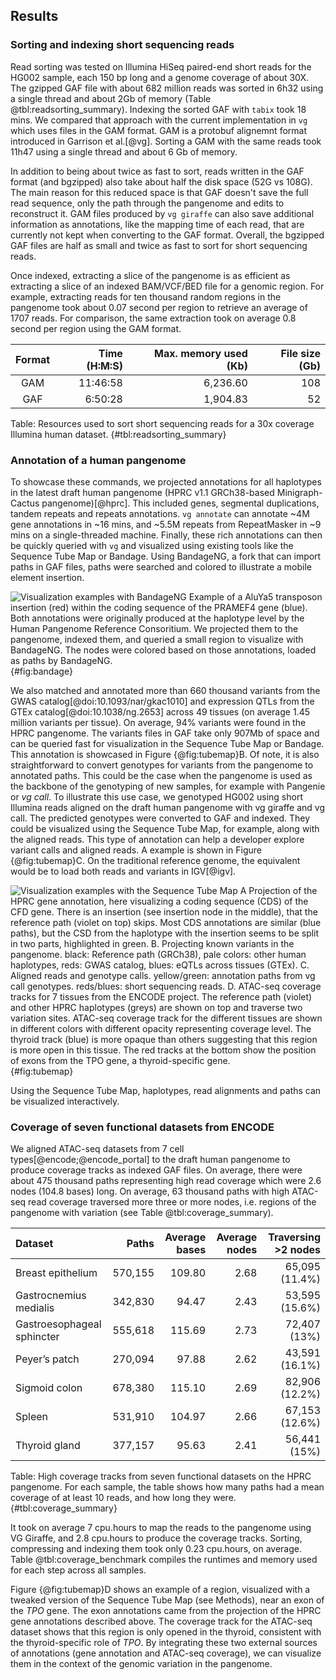 ## Results

### Sorting and indexing short sequencing reads

Read sorting was tested on Illumina HiSeq paired-end short reads for the HG002 sample, each 150 bp long and a genome coverage of about 30X.
The gzipped GAF file with about 682 million reads was sorted in 6h32 using a single thread and about 2Gb of memory (Table @tbl:readsorting_summary).
Indexing the sorted GAF with `tabix` took 18 mins.
We compared that approach with the current implementation in `vg` which uses files in the GAM format.
GAM is a protobuf alignemnt format introduced in Garrison et al.[@vg].
Sorting a GAM with the same reads took 11h47 using a single thread and about 6 Gb of memory. 

In addition to being about twice as fast to sort, reads written in the GAF format (and bgzipped) also take about half the disk space (52G vs 108G).
The main reason for this reduced space is that GAF doesn't save the full read sequence, only the path through the pangenome and edits to reconstruct it.
GAM files produced by `vg giraffe` can also save additional information as annotations, like the mapping time of each read, that are currently not kept when converting to the GAF format.
Overall, the bgzipped GAF files are half as small and twice as fast to sort for short sequencing reads.

Once indexed, extracting a slice of the pangenome is as efficient as extracting a slice of an indexed BAM/VCF/BED file for a genomic region.
For example, extracting reads for ten thousand random regions in the pangenome took about 0.07 second per region to retrieve an average of 1707 reads.
For comparison, the same extraction took on average 0.8 second per region using the GAM format. 

| Format | Time (H:M:S) | Max. memory used (Kb) | File size (Gb) |
|:------:|-------------:|----------------------:|---------------:|
| GAM    |     11:46:58 |              6,236.60 |            108 |
| GAF    |      6:50:28 |              1,904.83 |             52 |

Table: Resources used to sort short sequencing reads for a 30x coverage Illumina human dataset.
{#tbl:readsorting_summary}

### Annotation of a human pangenome

To showcase these commands, we projected annotations for all haplotypes in the latest draft human pangenome (HPRC v1.1 GRCh38-based Minigraph-Cactus pangenome)[@hprc]. 
This included genes, segmental duplications, tandem repeats and repeats annotations. 
`vg annotate` can annotate ~4M gene annotations in ~16 mins, and ~5.5M repeats from RepeatMasker in ~9 mins on a single-threaded machine. 
Finally, these rich annotations can then be quickly queried with `vg` and visualized using existing tools like the Sequence Tube Map or Bandage.
Using BandageNG, a fork that can import paths in GAF files, paths were searched and colored to illustrate a mobile element insertion.

![
**Visualization examples with BandageNG**
Example of a AluYa5 transposon insertion (*red*) within the coding sequence of the *PRAMEF4* gene (*blue*).
Both annotations were originally produced at the haplotype level by the Human Pangenome Reference Consoritium.
We projected them to the pangenome, indexed them, and queried a small region to visualize with BandageNG.
The nodes were colored based on those annotations, loaded as paths by BandageNG.
](figures/PRAMEF4.AluInsertion.png "Bandage example"){#fig:bandage}

We also matched and annotated more than 660 thousand variants from the GWAS catalog[@doi:10.1093/nar/gkac1010] and expression QTLs from the GTEx catalog[@doi:10.1038/ng.2653] across 49 tissues (on average 1.45 million variants per tissue).
On average, 94% variants were found in the HPRC pangenome.
The variants files in GAF take only 907Mb of space and can be queried fast for visualization in the Sequence Tube Map or Bandage.
This annotation is showcased in Figure {@fig:tubemap}B.
Of note, it is also straightforward to convert genotypes for variants from the pangenome to annotated paths. 
This could be the case when the pangenome is used as the backbone of the genotyping of new samples, for example with Pangenie or *vg call*.
To illustrate this use case, we genotyped HG002 using short Illumina reads aligned on the draft human pangenome with vg giraffe and vg call.
The predicted genotypes were converted to GAF and indexed.
They could be visualized using the Sequence Tube Map, for example, along with the aligned reads. 
This type of annotation can help a developer explore variant calls and aligned reads. 
A example is shown in Figure {@fig:tubemap}C.
On the traditional reference genome, the equivalent would be to load both reads and variants in IGV[@igv].

![
**Visualization examples with the Sequence Tube Map**
**A** Projection of the HPRC gene annotation, here visualizing a coding sequence (CDS) of the *CFD* gene.
There is an insertion (see *insertion node* in the middle), that the reference path (*violet* on top) skips.
Most CDS annotations are similar (*blue* paths), but the CSD from the haplotype with the insertion seems to be split in two parts, highlighted in *green*.
**B.** Projecting known variants in the pangenome. 
*black*: Reference path (GRCh38), *pale colors*: other human haplotypes, *reds*: GWAS catalog, *blues*: eQTLs across tissues (GTEx).
**C.** Aligned reads and genotype calls.
*yellow*/*green*: annotation paths from `vg call` genotypes. *reds*/*blues*: short sequencing reads.
**D.** ATAC-seq coverage tracks for 7 tissues from the ENCODE project. 
The reference path (*violet*) and other HPRC haplotypes (*greys*) are shown on top and traverse two variation sites.
ATAC-seq coverage track for the different tissues are shown in different *colors* with different opacity representing coverage level.
The thyroid track (*blue*) is more opaque than others suggesting that this region is more open in this tissue.
The *red* tracks at the bottom show the position of exons from the *TPO* gene, a thyroid-specific gene.
](figures/tubemap.examples.png "Tubemap examples"){#fig:tubemap}

Using the Sequence Tube Map, haplotypes, read alignments and paths can be visualized interactively. 

### Coverage of seven functional datasets from ENCODE

We aligned ATAC-seq datasets from 7 cell types[@encode;@encode_portal] to the draft human pangenome to produce coverage tracks as indexed GAF files. 
On average, there were about 475 thousand paths representing high read coverage which were 2.6 nodes (104.8 bases) long. 
On average, 63 thousand paths with high ATAC-seq read coverage traversed more three or more nodes, i.e. regions of the pangenome with variation (see Table @tbl:coverage_summary).

| Dataset                    |   Paths | Average bases | Average nodes | Traversing >2 nodes |
|:---------------------------|--------:|--------------:|--------------:|--------------------:|
| Breast epithelium          | 570,155 |        109.80 |          2.68 |      65,095 (11.4%) |
| Gastrocnemius medialis     | 342,830 |         94.47 |          2.43 |      53,595 (15.6%) |
| Gastroesophageal sphincter | 555,618 |        115.69 |          2.73 |        72,407 (13%) |
| Peyer’s patch              | 270,094 |         97.88 |          2.62 |      43,591 (16.1%) |
| Sigmoid colon              | 678,380 |        115.10 |          2.69 |      82,906 (12.2%) |
| Spleen                     | 531,910 |        104.97 |          2.66 |      67,153 (12.6%) |
| Thyroid gland              | 377,157 |         95.63 |          2.41 |        56,441 (15%) |

Table: High coverage tracks from seven functional datasets on the HPRC pangenome. For each sample, the table shows how many paths had a mean coverage of at least 10 reads, and how long they were.
{#tbl:coverage_summary}

It took on average 7 cpu.hours to map the reads to the pangenome using VG Giraffe, and 2.8 cpu.hours to produce the coverage tracks.
Sorting, compressing and indexing them took only 0.23 cpu.hours, on average.
Table @tbl:coverage_benchmark compiles the runtimes and memory used for each step across all samples.

Figure {@fig:tubemap}D shows an example of a region, visualized with a tweaked version of the Sequence Tube Map (see Methods), near an exon of the *TPO* gene. 
The exon annotations came from the projection of the HPRC gene annotations described above. 
The coverage track for the ATAC-seq dataset shows that this region is only opened in the thyroid, consistent with the thyroid-specific role of *TPO*.
By integrating these two external sources of annotations (gene annotation and ATAC-seq coverage), we can visualize them in the context of the genomic variation in the pangenome.

<!-- `example of what we could look for and describe`{.red} -->
<!-- Fig @fig:cov_examples shows examples of those tracks visualized using the Sequence Tube Map. -->
<!-- In Fig ??a, the promoter of the *??* gene is seen to be open in the ?? cell type.  -->
<!-- Thanks to the pangenomic view, we see differential coverage of the functional tracks across the variants in the region. -->
<!-- For instance, we notice a small insertion-deletion (indel) where the alternate allele is only covered by 2 reads, while the reference allele is covered by more than 30 reads. -->
<!-- Fig ??b highlights a structural variant, a ??bp insertion, that is highly covered by ATAC-seq in several cell types. -->
<!-- The RepeatMasker annotation in this region, also extracted from an indexed GAF file, flags this insertion as a ?? transposable element. -->
<!-- ?? can indeed attract TF?? that lead to open chromatin ?REF?. -->

<!-- ![ -->
<!-- **Coverage tracks visualized interactively using the Sequence Tube Map.** -->
<!-- a) Promoter... b) Structural variant.... -->
<!-- ](figures/wide.png "Wide image"){#fig:cov_examples} -->
